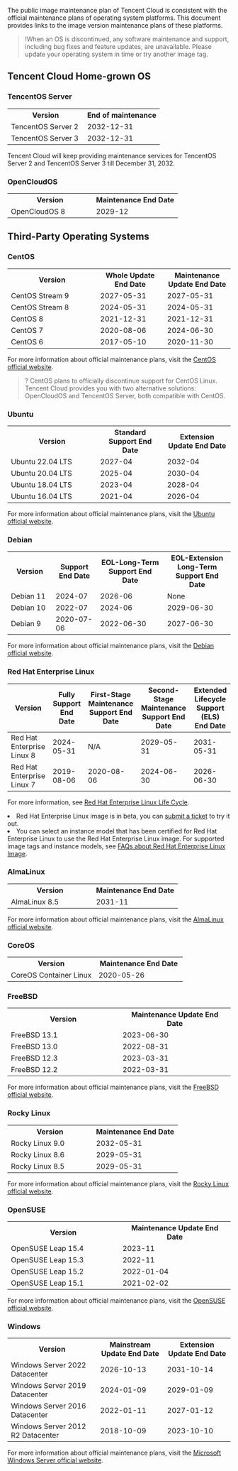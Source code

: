 The public image maintenance plan of Tencent Cloud is consistent with the official maintenance plans of operating system platforms. This document provides links to the image version maintenance plans of these platforms.

>!When an OS is discontinued, any software maintenance and support, including bug fixes and feature updates, are unavailable. Please update your operating system in time or try another image tag.

## Tencent Cloud Home-grown OS

### TencentOS Server
<table>
	<tr>
		<th width="50%">Version</th>
		<th>End of maintenance</th>
	</tr>
	<tr>
		<td>TencentOS Server 2</td>
		<td>2032-12-31</td>
	</tr>
	<tr>
		<td>TencentOS Server 3</td>
		<td>2032-12-31</td>
	</tr>
</table>
Tencent Cloud will keep providing maintenance services for TencentOS Server 2 and TencentOS Server 3 till December 31, 2032.

### OpenCloudOS
<table>
	<tr>
		<th width="50%">Version</th>
		<th>Maintenance End Date</th>
	</tr>
	<tr>
		<td>OpenCloudOS 8</td>
		<td>2029-12</td>
		</tr>
</table>

## Third-Party Operating Systems

### CentOS
<table>
	<tr>
		<th width="40%">Version</th>
		<th width="30%">Whole Update End Date</th>
		<th width="30%">Maintenance Update End Date</th>	
	</tr>
	<tr>
		<td>CentOS Stream 9</td>
		<td>2027-05-31</td>
		<td>2027-05-31</td>
	</tr>
	<tr>
		<td>CentOS Stream 8</td>
		<td>2024-05-31</td>
		<td>2024-05-31</td>
	</tr>
		<tr>
		<td>CentOS 8</td>
		<td>2021-12-31</td>
		<td>2021-12-31</td>
	</tr>
		<tr>
		<td>CentOS 7</td>
		<td>2020-08-06</td>
		<td>2024-06-30</td>
	</tr>
		<tr>
		<td>CentOS 6</td>
		<td>2017-05-10</td>
		<td>2020-11-30</td>
	</tr>
</table>

For more information about official maintenance plans, visit the [CentOS official website](https://wiki.centos.org/About/Product).
>? CentOS plans to officially discontinue support for CentOS Linux. Tencent Cloud provides you with two alternative solutions: OpenCloudOS and TencentOS Server, both compatible with CentOS.

### Ubuntu
<table>
	<tr>
		<th width="40%">Version</th>
		<th width="30%">Standard Support End Date</th>
		<th width="30%">Extension Update End Date</th>	
	</tr>
	<tr>
		<td>Ubuntu 22.04 LTS</td>
		<td>2027-04</td>
		<td>2032-04</td>
	</tr>
		<tr>
		<td>Ubuntu 20.04 LTS</td>
		<td>2025-04</td>
		<td>2030-04</td>
	</tr>
		<tr>
		<td>Ubuntu 18.04 LTS</td>
		<td>2023-04</td>
		<td>2028-04</td>
	</tr>
		<tr>
		<td>Ubuntu 16.04 LTS</td>
		<td>2021-04</td>
		<td>2026-04</td>
	</tr>
</table>

For more information about official maintenance plans, visit the [Ubuntu official website](https://wiki.ubuntu.com/Releases).

### Debian
<table>
	<tr>
		<th width="20%">Version</th>
		<th width="20%">Support End Date</th>
		<th width="30%">EOL-Long-Term Support End Date</th>
		<th width="30%">EOL-Extension Long-Term Support End Date</th>
	</tr>
	<tr>
		<td>Debian 11</td>
		<td>2024-07</td>
		<td>2026-06</td>
		<td>None</td>
	</tr>
	<tr>
		<td>Debian 10</td>
		<td>2022-07</td>
		<td>2024-06</td>
		<td>2029-06-30</td>
	</tr>
	<tr>
		<td>Debian 9</td>
		<td>2020-07-06</td>
		<td>2022-06-30</td>
		<td>2027-06-30</td>
	</tr>
</table>

For more information about official maintenance plans, visit the [Debian official website](https://wiki.debian.org/DebianReleases).

### Red Hat Enterprise Linux

<table class="tg">
<thead>
  <tr>
    <th class="tg-0pky">Version</th>
    <th class="tg-0pky">Fully Support End Date</th>
    <th class="tg-0pky">First-Stage Maintenance Support End Date</th>
    <th class="tg-0pky">Second-Stage Maintenance Support End Date</th>
    <th class="tg-0pky">Extended Lifecycle Support (ELS) End Date</th>
  </tr>
</thead>
<tbody>
  <tr>
    <td class="tg-0pky">Red Hat Enterprise Linux 8</td>
    <td class="tg-0pky">2024-05-31</td>
    <td class="tg-0pky">N/A</td>
    <td class="tg-0pky">2029-05-31</td>
    <td class="tg-0pky">2031-05-31</td>
  </tr>
  <tr>
    <td class="tg-0pky">Red Hat Enterprise Linux 7</td>
    <td class="tg-0pky">2019-08-06</td>
    <td class="tg-0pky">2020-08-06</td>
    <td class="tg-0pky">2024-06-30</td>
    <td class="tg-0pky">2026-06-30</td>
  </tr>
</tbody>
</table>

For more information, see [Red Hat Enterprise Linux Life Cycle](https://access.redhat.com/support/policy/updates/errata).

<dx-alert infotype="explain" title=""> 
<li>Red Hat Enterprise Linux image is in beta, you can <a href="https://console.tencentcloud.com/workorder/category">submit a ticket</a> to try it out.</li>
<li>You can select an instance model that has been certified for Red Hat Enterprise Linux to use the Red Hat Enterprise Linux image. For supported image tags and instance models, see <a href="https://www.tencentcloud.com/document/product/213/55135">FAQs about Red Hat Enterprise Linux Image</a>.</li>
</dx-alert> 

### AlmaLinux
<table>
	<tr>
		<th width="50%">Version</th>
		<th>Maintenance End Date</th>
	</tr>
	<tr>
		<td>AlmaLinux 8.5</td>
		<td>2031-11</td>
	</tr>
</table>

For more information about official maintenance plans, visit the [AlmaLinux official website](https://wiki.almalinux.org/Comparison.html).

### CoreOS
<table>
	<tr>
		<th width="50%">Version</th>
		<th>Maintenance End Date</th>
	</tr>
	<tr>
		<td>CoreOS Container Linux</td>
		<td>2020-05-26</td>
	</tr>
</table>

### FreeBSD
<table>
	<tr>
		<th width="50%">Version</th>
		<th>Maintenance Update End Date</th>
	</tr>
	<tr>
		<td>FreeBSD 13.1</td>
		<td>2023-06-30</td>
	</tr>
	<tr>
		<td>FreeBSD 13.0</th>
		<td>2022-08-31</td>
	</tr>
	<tr>
		<td>FreeBSD 12.3</td>
		<td>2023-03-31</td>
	</tr>
	<tr>
		<td>FreeBSD 12.2</td>
		<td>2022-03-31</td>
	</tr>
</table>

For more information about official maintenance plans, visit the [FreeBSD official website](https://www.freebsd.org/releases/).

### Rocky Linux
<table>
	<tr>
		<th width="50%">Version</th>
		<th>Maintenance End Date</th>
	</tr>
	<tr>
		<td>Rocky Linux 9.0</td>
		<td>2032-05-31</td>
	</tr>
		<tr>
		<td>Rocky Linux 8.6</td>
		<td>2029-05-31</td>
	</tr>
	<tr>
		<td>Rocky Linux 8.5</td>
		<td>2029-05-31</td>
	</tr>
</table>

For more information about official maintenance plans, visit the [Rocky Linux official website](https://rockylinux.org/news/rocky-linux-9-0-ga-release/).

### OpenSUSE

<table>
	<tr>
		<th width="50%">Version</th>
		<th>Maintenance Update End Date</th>
	</tr>
		<tr>
		<td>OpenSUSE Leap 15.4</td>
		<td>2023-11</td>
	</tr>
	<tr>
		<td>OpenSUSE Leap 15.3</td>
		<td>2022-11</td>
	</tr>
	<tr>
		<td>OpenSUSE Leap 15.2</td>
		<td>2022-01-04</td>
	</tr>
	<tr>
		<td>OpenSUSE Leap 15.1</td>
		<td>2021-02-02</td>
	</tr>
</table>

For more information about official maintenance plans, visit the [OpenSUSE official website](https://en.opensuse.org/Lifetime).

### Windows
<table>
	<tr>
		<th width="40%">Version</th>
		<th width="30%">Mainstream Update End Date</th>
		<th width="30%">Extension Update End Date</th>	
	</tr>
	<tr>
		<td>Windows Server 2022 Datacenter</td>
		<td>2026-10-13</td>
		<td>2031-10-14</td>
	</tr>
		<tr>
		<td>Windows Server 2019 Datacenter</td>
		<td>2024-01-09</td>
		<td>2029-01-09</td>
	</tr>
		<tr>
		<td>Windows Server 2016 Datacenter</td>
		<td>2022-01-11</td>
		<td>2027-01-12</td>
	</tr>
		<tr>
		<td>Windows Server 2012 R2 Datacenter</td>
		<td>2018-10-09</td>
		<td>2023-10-10</td>
	</tr>
</table>

For more information about official maintenance plans, visit the [Microsoft Windows Server official website](https://learn.microsoft.com/en-us/lifecycle/products/).
